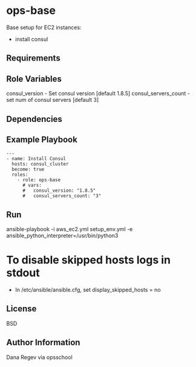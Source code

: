 ops-base
=========

Base setup for EC2 instances:
- install consul

Requirements
------------



Role Variables
--------------

consul_version - Set consul version [default 1.8.5]
consul_servers_count - set num of consul servers [default 3]

Dependencies
------------



Example Playbook
----------------

```
---
- name: Install Consul
  hosts: consul_cluster
  become: true
  roles:
    - role: ops-base
      # vars:
      #   consul_version: "1.8.5"
      #   consul_servers_count: "3"
```


Run
----------------

ansible-playbook -i aws_ec2.yml setup_env.yml -e ansible_python_interpreter=/usr/bin/python3

# To disable skipped hosts logs in stdout
- In /etc/ansible/ansible.cfg, set display_skipped_hosts = no

License
-------

BSD

Author Information
------------------

Dana Regev via opsschool
